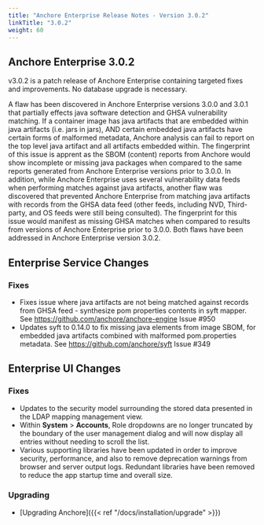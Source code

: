 ```yaml
---
title: "Anchore Enterprise Release Notes - Version 3.0.2"
linkTitle: "3.0.2"
weight: 60
---
```


## Anchore Enterprise 3.0.2

v3.0.2 is a patch release of Anchore Enterprise containing targeted fixes and improvements. No database upgrade is necessary.

A flaw has been discovered in Anchore Enterprise versions 3.0.0 and 3.0.1 that partially effects java software detection and GHSA vulnerability matching.  If a container image has java artifacts that are embedded within java artifacts (i.e. jars in jars), AND certain embedded java artifacts have certain forms of malformed metadata, Anchore analysis can fail to report on the top level java artifact and all artifacts embedded within.  The fingerprint of this issue is apprent as the SBOM (content) reports from Anchore would show incomplete or missing java packages when compared to the same reports generated from Anchore Enterprise versions prior to 3.0.0.  In addition, while Anchore Enterprise uses several vulnerability data feeds when performing matches against java artifacts, another flaw was discovered that prevented Anchore Enterprise from matching java artifacts with records from the GHSA data feed (other feeds, including NVD, Third-party, and OS feeds were still being consulted).  The fingerprint for this issue would manifest as missing GHSA matches when compared to results from versions of Anchore Enterprise prior to 3.0.0.  Both flaws have been addressed in Anchore Enterprise version 3.0.2.

## Enterprise Service Changes

### Fixes
+ Fixes issue where java artifacts are not being matched against records from GHSA feed - synthesize pom properties contents in syft mapper. See https://github.com/anchore/anchore-engine Issue #950
+ Updates syft to 0.14.0 to fix missing java elements from image SBOM, for embedded java artifacts combined with malformed pom.properties metadata. See https://github.com/anchore/syft Issue #349

## Enterprise UI Changes

### Fixes
+ Updates to the security model surrounding the stored data presented in the LDAP mapping management view.
+ Within **System** > **Accounts**, Role dropdowns are no longer truncated by the boundary of the user management dialog and will now display all entries without needing to scroll the list.
+ Various supporting libraries have been updated in order to improve security, performance, and also to remove deprecation warnings from browser and server output logs. Redundant libraries have been removed to reduce the app startup time and overall size.

### Upgrading

* [Upgrading Anchore]({{< ref "/docs/installation/upgrade" >}})


